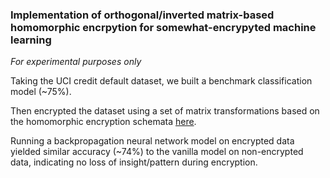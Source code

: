 ### Implementation of orthogonal/inverted matrix-based homomorphic encrpytion for somewhat-encrypyted machine learning

_For experimental purposes only_

Taking the UCI credit default dataset, we built a benchmark classification model (~75%).

Then encrypted the dataset using a set of matrix transformations based on the homomorphic encryption schemata [here](https://www.cs.cmu.edu/~rjhall/JOS_revised_May_31a.pdf).

Running a backpropagation neural network model on encrypted data yielded similar accuracy (~74%) to the vanilla model on non-encrypted data, indicating no loss of insight/pattern during encryption.
